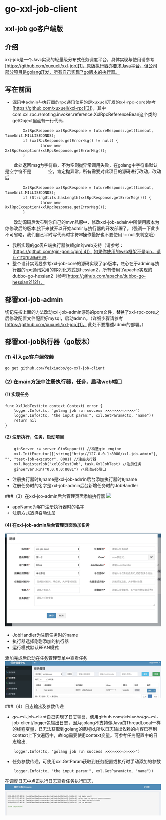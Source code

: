 # go-xxl-job-client
## xxl-job go客户端版
## 介绍
xxj-job是一个Java实现的轻量级分布式任务调度平台，具体实现与使用请参考[https://github.com/xuxueli/xxl-job][1]，原版执行器亦要求Java平台，但公司部分项目是golang开发，所有自己实现了go版本的执行器。
## 写在前面
* 源码中admin与执行器的rpc通讯使用的是xuxueli开发的xxl-rpc-core(参考[https://github.com/xuxueli/xxl-rpc][3])，其中com.xxl.rpc.remoting.invoker.reference.XxlRpcReferenceBean这个类的getObject里面有一行代码. 

```
		XxlRpcResponse xxlRpcResponse = futureResponse.get(timeout, TimeUnit.MILLISECONDS);
		if (xxlRpcResponse.getErrorMsg() != null) {
				throw new XxlRpcException(xxlRpcResponse.getErrorMsg());
		}
```
&emsp;&emsp;此处返回msg为字符串，不为空则抛异常调用失败，在golang中字符串默认是空字符不是&emsp;&emsp;&emsp;&emsp;空，肯定抛异常，所有需要对此项目的源码进行改动，改动后.  

```
		XxlRpcResponse xxlRpcResponse = futureResponse.get(timeout, TimeUnit.MILLISECONDS);
		if (StringUtils.hasLength(xxlRpcResponse.getErrorMsg())) {
				throw new XxlRpcException(xxlRpcResponse.getErrorMsg());
		}
```
&emsp;&emsp;改动源码后发布到你自己的mvn私服中，修改xxl-job-admin中所使用版本为你修改后的版本,接下来就开以开始admin与执行器的开发部署了。（强调一下此步不可省略，我们自己平时写代码时字符串操作最好也不要使用 != null来判空哦）

* 我所实现的go客户端执行器依赖gin的web支持（请参考：[https://github.com/gin-gonic/gin][4]）,如果你使用的web框架不是gin，请自行fork源码扩展.
* 整个设计实现是参考xxl-job-core的源码实现了go版本，核心在于admin与执行器的rpc通讯采用的序列化方式是hessian2，所有借用了apache实现的dubbo-go-hessian2（参考[https://github.com/apache/dubbo-go-hessian2][2]）。
## 部署xxl-job-admin
切记先按上面的方法改动xxl-job-admin源码的pom文件，替换了xxl-rpc-core之后修改配置文件配置好mysql，启动admin。（详细步骤请参考[https://github.com/xuxueli/xxl-job][1]， 此处不要描述admin的部署。）

## 部署xxl-job执行器（go版本）
### (1) 引入go客户端依赖
```
go get github.com/feixiaobo/go-xxl-job-client
```
### (2) 在main方法中注册执行器，任务，启动web端口
#### (1) 实现任务
```
func XxlJobTest(ctx context.Context) error {
	logger.Info(ctx, "golang job run success >>>>>>>>>>>>>>")
	logger.Info(ctx, "the input param:", xxl.GetParam(ctx, "name"))
	return nil
}
```
#### (2) 注册执行，任务，启动项目
```
	ginServer := server.GinSupport() //构造gin engine
	xxl.InitExecutor([]string{"http://127.0.0.1:8080/xxl-job-admin"}, "", "test-job-executor", 8081) //注册执行器
	xxl.RegisterJob("xxlGoTestJob", task.XxlJobTest) //注册任务
	ginServer.Run("0.0.0.0:8081") //启动web端口
```
* 注册执行器时的name是xxl-job-admin后台添加执行器时的name
* 注册任务时的名字是xxl-job-admin后台新增任务时的JobHandler

###（3）在xxl-job-admin后台管理页面添加执行器
![](/Users/feixiaobo/Desktop/1577631644200.jpg)

* appName为客户注册执行器时的名字
* 注册方式选择自动注册
#### (4) 在xxl-job-admin后台管理页面添加任务
![](https://github.com/feixiaobo/images/blob/master/1577631684132.jpg)
* JobHandler为注册任务时的name
* 执行器选择刚刚添加的执行器
* 运行模式默认BEAN模式

添加完成后启动在任务管理菜单中查看任务
![](https://github.com/feixiaobo/images/blob/master/1577632360005.jpg)

###（4）日志输出及参数传递
* go-xxl-job-client自己实现了日志输出，使用github.com/feixiaobo/go-xxl-job-client/logger包输出日志，因为golang不支持像Java的ThreadLocal一样的线程变量，已无法获取到golang的携程id,所以日志输出依赖的内容已存到context上下文遍历中，故log需要使用context变量。可参考任务配置中的日志输出,  
```
	logger.Info(ctx, "golang job run success >>>>>>>>>>>>>>")
```

* 任务参数传递，可使用xxl.GetParam获取到任务配置或执行时手动添加的参数
```
	logger.Info(ctx, "the input param:", xxl.GetParam(ctx, "name"))
```
在调度日志中点击执行日志查看任务执行日志，
![](https://github.com/feixiaobo/images/blob/master/1577632464114.jpg)

[1]: https://github.com/xuxueli/xxl-job	
[2]: https://github.com/apache/dubbo-go-hessian2
[3]: https://github.com/xuxueli/xxl-rpc
[4]: https://github.com/gin-gonic/gin
